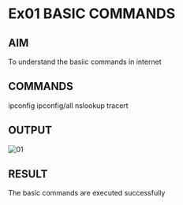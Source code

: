 # Ex01 BASIC COMMANDS
## AIM
  To understand the basiic commands in internet

## COMMANDS
  ipconfig
  ipconfig/all
  nslookup
  tracert
  
## OUTPUT
![01](https://user-images.githubusercontent.com/120453887/224472458-78fd041b-a0c6-49d8-bfd6-732cc4210a7a.png)

## RESULT
  The basic commands are executed successfully
